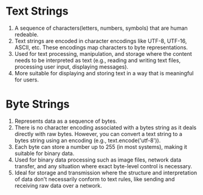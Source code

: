 # Text Strings

1. A sequence of characters(letters, numbers, symbols) that are human redeable.
2. Text strings are encoded in character encodings like UTF-8, UTF-16, ASCII, etc. These encodings map characters to byte representations.
3. Used for text processing, manipulation, and storage where the content needs to be interpreted as text (e.g., reading and writing text files, processing user input, displaying messages).
4. More suitable for displaying and storing text in a way that is meaningful for users.

# Byte Strings

1. Represents data as a sequence of bytes.
2. There is no character encoding associated with a bytes string as it deals directly with raw bytes. However, you can convert a text string to a bytes string using an encoding (e.g., text.encode('utf-8')).
3. Each byte can store a number up to 255 (in most systems), making it suitable for binary data.
4. Used for binary data processing such as image files, network data transfer, and any situation where exact byte-level control is necessary.
5. Ideal for storage and transmission where the structure and interpretation of data don't necessarily conform to text rules, like sending and receiving raw data over a network.

